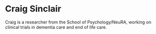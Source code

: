 # Craig Sinclair
Craig is a researcher from the School of Psychology/NeuRA, working on clinical trials in dementia care and end of life care. 